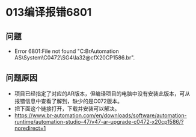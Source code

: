 # 013编译报错6801
## 问题
- Error 6801:File not found "C:BrAutomation AS\System\C0472\SG4\Ia32\@cfX20CP1586.br".
## 问题原因
- 项目已经指定了对应的AR版本，但编译项目的电脑中没有安装此版本，可从报错信息中查看了解到，缺少的是C072版本。
- 把下面这个链接打开，下载并安装可以解决。
- https://www.br-automation.com/en/downloads/software/automation-runtime/automation-studio-47/v47-ar-upgrade-c0472-x20cp1586/?noredirect=1